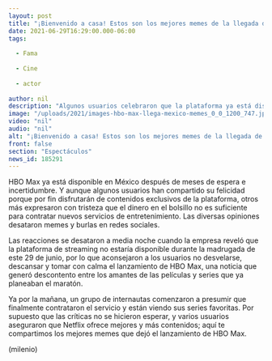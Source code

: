 ```yaml
---
layout: post
title: "¡Bienvenido a casa! Estos son los mejores memes de la llegada de HBO Max a México"
date: 2021-06-29T16:29:00.000-06:00
tags:
  
  - Fama
  
  - Cine
  
  - actor
  
author: nil
description: "Algunos usuarios celebraron que la plataforma ya está disponible en México, pero muchos otros expresaron su molestia por la falta de títulos y contenidos."
image: "/uploads/2021/images-hbo-max-llega-mexico-memes_0_0_1200_747.jpg"
video: "nil"
audio: "nil"
alt: "¡Bienvenido a casa! Estos son los mejores memes de la llegada de HBO Max a México"
front: false
section: "Espectáculos"
news_id: 185291
---
```


HBO Max ya está disponible en México después de meses de espera e incertidumbre. Y aunque algunos usuarios han compartido su felicidad porque por fin disfrutarán de contenidos exclusivos de la plataforma, otros más expresaron con tristeza que el dinero en el bolsillo no es suficiente para contratar nuevos servicios de entretenimiento. Las diversas opiniones desataron memes y burlas en redes sociales.  

Las reacciones se desataron a media noche cuando la empresa reveló que la plataforma de streaming no estaría disponible durante la madrugada de este 29 de junio, por lo que aconsejaron a los usuarios no desvelarse, descansar y tomar con calma el lanzamiento de HBO Max, una noticia que generó descontento entre los amantes de las películas y series que ya planeaban el maratón. 

Ya por la mañana, un grupo de internautas comenzaron a presumir que finalmente contrataron el servicio y están viendo sus series favoritas. Por supuesto que las críticas no se hicieron esperar, y varios usuarios aseguraron que Netflix ofrece mejores y más contenidos; aquí te compartimos los mejores memes que dejó el lanzamiento de HBO Max. 

(milenio)